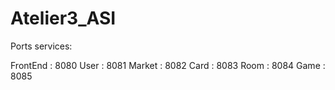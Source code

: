 # Atelier3_ASI

Ports services:

FrontEnd : 8080
User : 8081
Market : 8082
Card : 8083
Room : 8084
Game : 8085
